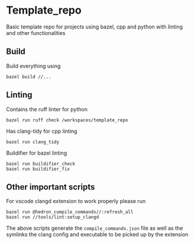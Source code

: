 # Template_repo
Basic template repo for projects using bazel, cpp and python with linting and other functionalities

## Build
Build everything using
```
bazel build //...
```

## Linting
Contains the ruff linter for python
```
bazel run ruff check /workspaces/template_repo
```

Has clang-tidy for cpp linting
```
bazel run clang_tidy
```

Buildifier for bazel linting
```
bazel run buildifier_check
bazel run buildifier_fix
```

## Other important scripts
For vscode clangd extension to work properly please run
```
bazel run @hedron_compile_commands//:refresh_all
bazel run //tools/lint:setup_clangd
```
The above scripts generate the `compile_commands.json` file as well as the symlinks the clang config and executable to be picked up by the extension